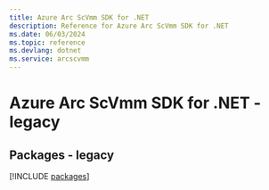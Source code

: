 ```yaml
---
title: Azure Arc ScVmm SDK for .NET
description: Reference for Azure Arc ScVmm SDK for .NET
ms.date: 06/03/2024
ms.topic: reference
ms.devlang: dotnet
ms.service: arcscvmm
---
```

# Azure Arc ScVmm SDK for .NET - legacy
## Packages - legacy
[!INCLUDE [packages](arc-scvmm-index.md)]